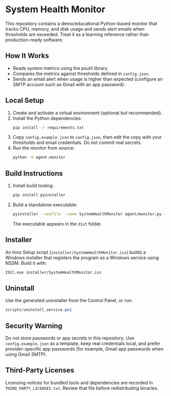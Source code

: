 # System Health Monitor

This repository contains a demo/educational Python-based monitor that tracks CPU, memory, and disk usage and sends alert emails when thresholds are exceeded. Treat it as a learning reference rather than production-ready software.

## How It Works
- Reads system metrics using the psutil library.
- Compares the metrics against thresholds defined in `config.json`.
- Sends an email alert when usage is higher than expected (configure an SMTP account such as Gmail with an app password).

## Local Setup
1. Create and activate a virtual environment (optional but recommended).
2. Install the Python dependencies:
   ```bash
   pip install -r requirements.txt
   ```
3. Copy `config.example.json` to `config.json`, then edit the copy with your thresholds and email credentials. Do not commit real secrets.
4. Run the monitor from source:
   ```bash
   python -m agent.monitor
   ```

## Build Instructions
1. Install build tooling:
   ```bash
   pip install pyinstaller
   ```
2. Build a standalone executable:
   ```bash
   pyinstaller --onefile --name SystemHealthMonitor agent/monitor.py --add-data "config.example.json;."
   ```
   The executable appears in the `dist` folder.

## Installer
An Inno Setup script (`installer/SystemHealthMonitor.iss`) builds a Windows installer that registers the program as a Windows service using NSSM. Build it with:

```bash
ISCC.exe installer/SystemHealthMonitor.iss
```

## Uninstall
Use the generated uninstaller from the Control Panel, or run:

```powershell
scripts/uninstall_service.ps1
```

## Security Warning
Do not store passwords or app secrets in this repository. Use `config.example.json` as a template, keep real credentials local, and prefer provider-specific app passwords (for example, Gmail app passwords when using Gmail SMTP).

## Third-Party Licenses
Licensing notices for bundled tools and dependencies are recorded in `THIRD_PARTY_LICENSES.txt`. Review that file before redistributing binaries.
